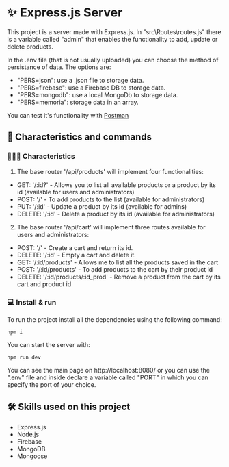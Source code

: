 # ✨ Express.js Server

This project is a server made with Express.js. In "src\Routes\routes.js" there is a variable called "admin" that enables the functionality to add, update or delete products.

In the .env file (that is not usually uploaded) you can choose the method of persistance of data. The options are:

- "PERS=json": use a .json file to storage data.
- "PERS=firebase": use a Firebase DB to storage data.
- "PERS=mongodb": use a local MongoDb to storage data.
- "PERS=memoria": storage data in an array.

You can test it's functionality with [Postman](https://www.postman.com/)

## 🔧 Characteristics and commands

### 👨🏻‍💻 Characteristics

1.  The base router '/api/products' will implement four functionalities:

- GET: '/:id?' - Allows you to list all available products or a product by its id (available for users and administrators)
- POST: '/' - To add products to the list (available for administrators)
- PUT: '/:id' - Update a product by its id (available for admins)
- DELETE: '/:id' - Delete a product by its id (available for administrators)

2.  The base router '/api/cart' will implement three routes available for users and administrators:

- POST: '/' - Create a cart and return its id.
- DELETE: '/:id' - Empty a cart and delete it.
- GET: '/:id/products' - Allows me to list all the products saved in the cart
- POST: '/:id/products' - To add products to the cart by their product id
- DELETE: '/:id/products/:id_prod' - Remove a product from the cart by its cart and product id

### 💻 Install & run

To run the project install all the dependencies using the following command:

`npm i`

You can start the server with:

`npm run dev`

You can see the main page on http://localhost:8080/ or you can use the ".env" file and inside declare a variable called "PORT" in which you can specify the port of your choice.

## 🛠 Skills used on this project

- Express.js
- Node.js
- Firebase
- MongoDB
- Mongoose
